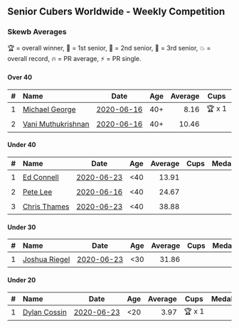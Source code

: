 ## Senior Cubers Worldwide - Weekly Competition
### Skewb Averages

🏆 = overall winner, 🥇 = 1st senior, 🥈 = 2nd senior, 🥉 = 3rd senior, 💥 = overall record, 🔥 = PR average, ⚡ = PR single.

#### Over 40

| # | Name | Date | Age | Average | Cups | Medals | Achievements | Video |
| :--: | :-- | :--: | :--: | --: | :--: | :-- | :-- | :-- |
| 1 | [<span style="white-space: nowrap">Michael George</span>](../../persons/michael_george/skewb.md) | [<span style="white-space: nowrap">2020-06-16</span>](2020-06-16.md) | 40+ | 8.16 | <span style="white-space: nowrap">🏆 x 1</span> | <span style="white-space: nowrap">🥇 x 2</span> | <span style="white-space: nowrap">💥 x 1, 🔥 x 1, ⚡ x 1</span> | [Link](https://www.facebook.com/events/296087658445428/permalink/296272458426948/) |
| 2 | [<span style="white-space: nowrap">Vani Muthukrishnan</span>](../../persons/vani_muthukrishnan/skewb.md) | [<span style="white-space: nowrap">2020-06-16</span>](2020-06-16.md) | 40+ | 10.46 |  | <span style="white-space: nowrap">🥈 x 1</span> | <span style="white-space: nowrap">🔥 x 1, ⚡ x 1</span> | [Link](https://www.facebook.com/events/296087658445428/permalink/297667538287440/) |

#### Under 40

| # | Name | Date | Age | Average | Cups | Medals | Achievements | Video |
| :--: | :-- | :--: | :--: | --: | :--: | :-- | :-- | :-- |
| 1 | [<span style="white-space: nowrap">Ed Connell</span>](../../persons/ed_connell/skewb.md) | [<span style="white-space: nowrap">2020-06-23</span>](2020-06-23.md) | <40 | 13.91 |  |  | <span style="white-space: nowrap">🔥 x 2, ⚡ x 2</span> | [Link](https://www.facebook.com/events/1618516681636159/permalink/1623313707823123/) |
| 2 | [<span style="white-space: nowrap">Pete Lee</span>](../../persons/pete_lee/skewb.md) | [<span style="white-space: nowrap">2020-06-16</span>](2020-06-16.md) | <40 | 24.67 |  |  | <span style="white-space: nowrap">🔥 x 1, ⚡ x 2</span> | [Link](https://www.facebook.com/events/296087658445428/permalink/299518714768989/) |
| 3 | [<span style="white-space: nowrap">Chris Thames</span>](../../persons/chris_thames/skewb.md) | [<span style="white-space: nowrap">2020-06-23</span>](2020-06-23.md) | <40 | 38.88 |  |  | <span style="white-space: nowrap">🔥 x 2, ⚡ x 1</span> | [Link](https://www.facebook.com/events/1618516681636159/permalink/1623169454504215/) |

#### Under 30

| # | Name | Date | Age | Average | Cups | Medals | Achievements | Video |
| :--: | :-- | :--: | :--: | --: | :--: | :-- | :-- | :-- |
| 1 | [<span style="white-space: nowrap">Joshua Riegel</span>](../../persons/joshua_riegel/skewb.md) | [<span style="white-space: nowrap">2020-06-23</span>](2020-06-23.md) | <30 | 31.86 |  |  | <span style="white-space: nowrap">🔥 x 1, ⚡ x 1</span> | [Link](https://www.facebook.com/events/1618516681636159/permalink/1623941544427006/) |

#### Under 20

| # | Name | Date | Age | Average | Cups | Medals | Achievements | Video |
| :--: | :-- | :--: | :--: | --: | :--: | :-- | :-- | :-- |
| 1 | [<span style="white-space: nowrap">Dylan Cossin</span>](../../persons/dylan_cossin/skewb.md) | [<span style="white-space: nowrap">2020-06-23</span>](2020-06-23.md) | <20 | 3.97 | <span style="white-space: nowrap">🏆 x 1</span> |  | <span style="white-space: nowrap">💥 x 1, 🔥 x 1, ⚡ x 1</span> | [Link](https://www.facebook.com/dylan.andrew1/videos/3097967856954645/) |


<!-- Global site tag (gtag.js) - Google Analytics -->
<script async src="https://www.googletagmanager.com/gtag/js?id=UA-86348435-3"></script>
<script>window.dataLayer = window.dataLayer || []; function gtag() {dataLayer.push(arguments);} gtag('js', new Date()); gtag('config', 'UA-86348435-3');</script>
